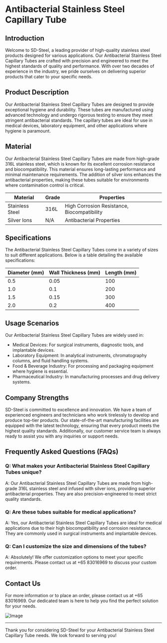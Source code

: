 # Antibacterial Stainless Steel Capillary Tube

## Introduction

Welcome to SD-Steel, a leading provider of high-quality stainless steel products designed for various applications. Our Antibacterial Stainless Steel Capillary Tubes are crafted with precision and engineered to meet the highest standards of quality and performance. With over two decades of experience in the industry, we pride ourselves on delivering superior products that cater to your specific needs.

## Product Description

Our Antibacterial Stainless Steel Capillary Tubes are designed to provide exceptional hygiene and durability. These tubes are manufactured using advanced technology and undergo rigorous testing to ensure they meet stringent antibacterial standards. The capillary tubes are ideal for use in medical devices, laboratory equipment, and other applications where hygiene is paramount.

## Material

Our Antibacterial Stainless Steel Capillary Tubes are made from high-grade 316L stainless steel, which is known for its excellent corrosion resistance and biocompatibility. This material ensures long-lasting performance and minimal maintenance requirements. The addition of silver ions enhances the antibacterial properties, making these tubes suitable for environments where contamination control is critical.

| **Material** | **Grade** | **Properties** |
|--------------|-----------|----------------|
| Stainless Steel | 316L | High Corrosion Resistance, Biocompatibility |
| Silver Ions | N/A | Antibacterial Properties |

## Specifications

The Antibacterial Stainless Steel Capillary Tubes come in a variety of sizes to suit different applications. Below is a table detailing the available specifications:

| **Diameter (mm)** | **Wall Thickness (mm)** | **Length (mm)** |
|-------------------|-------------------------|-----------------|
| 0.5               | 0.05                    | 100             |
| 1.0               | 0.1                     | 200             |
| 1.5               | 0.15                    | 300             |
| 2.0               | 0.2                     | 400             |

## Usage Scenarios

Our Antibacterial Stainless Steel Capillary Tubes are widely used in:

- Medical Devices: For surgical instruments, diagnostic tools, and implantable devices.
- Laboratory Equipment: In analytical instruments, chromatography columns, and fluid handling systems.
- Food & Beverage Industry: For processing and packaging equipment where hygiene is essential.
- Pharmaceutical Industry: In manufacturing processes and drug delivery systems.

## Company Strengths

SD-Steel is committed to excellence and innovation. We have a team of experienced engineers and technicians who work tirelessly to develop and produce top-tier products. Our state-of-the-art manufacturing facilities are equipped with the latest technology, ensuring that every product meets the highest quality standards. Additionally, our customer service team is always ready to assist you with any inquiries or support needs.

## Frequently Asked Questions (FAQs)

### Q: What makes your Antibacterial Stainless Steel Capillary Tubes unique?

A: Our Antibacterial Stainless Steel Capillary Tubes are made from high-grade 316L stainless steel and infused with silver ions, providing superior antibacterial properties. They are also precision-engineered to meet strict quality standards.

### Q: Are these tubes suitable for medical applications?

A: Yes, our Antibacterial Stainless Steel Capillary Tubes are ideal for medical applications due to their high biocompatibility and corrosion resistance. They are commonly used in surgical instruments and implantable devices.

### Q: Can I customize the size and dimensions of the tubes?

A: Absolutely! We offer customization options to meet your specific requirements. Please contact us at +65 83016969 to discuss your custom order.

## Contact Us

For more information or to place an order, please contact us at +65 83016969. Our dedicated team is here to help you find the perfect solution for your needs.

![Image](https://github.com/user-attachments/assets/2567258e-e124-4816-932d-1809bd27ef0b)

---

Thank you for considering SD-Steel for your Antibacterial Stainless Steel Capillary Tube needs. We look forward to serving you!